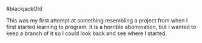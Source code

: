 #blackjackOld

This was my first attempt at something resembling a project from when I first started learning to program. It is a
horrible abomination, but I wanted to keep a branch of it so I could look back and see where I started.